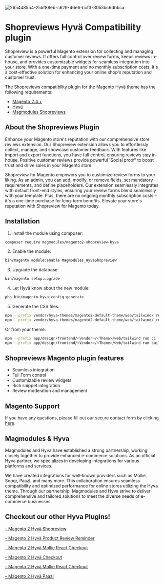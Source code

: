 
![265448554-25bf88eb-c629-46e6-bcf3-3053bc6dbbca](https://github.com/magmodules/magento2-shopreview-hyva/assets/24823946/120a0c44-0d61-4110-88db-7fee011968fd)


# Shopreviews Hyvä Compatibility plugin


Shopreview is a powerful Magento extension for collecting and managing customer reviews. It offers full control over review forms, keeps reviews in-house, and provides customizable widgets for seamless integration into your store. With a one-time payment and no monthly subscription costs, it's a cost-effective solution for enhancing your online shop's reputation and customer trust.

The Shopreviews compatibility plugin for the Magento Hyvä theme has the following requirements:
- [Magento 2.4.+](https://github.com/magento/magento2)
- [Hyvä](https://github.com/hyva-themes)
- [Magmodules Shopreviews](https://www.magmodules.eu/magento2-shopreview.html) 


## About the Shopreviews Plugin

Enhance your Magento store's reputation with our comprehensive store reviews extension. Our Shopreview extension allows you to effortlessly collect, manage, and showcase customer feedback. With features like import and export functions, you have full control, ensuring reviews stay in-house. Positive customer reviews provide powerful 'Social proof' to boost trust and drive sales in your Magento store.

Shopreview for Magento empowers you to customize review forms to your liking. As an admin, you can add, modify, or remove fields, set mandatory requirements, and define placeholders. Our extension seamlessly integrates with default front-end styles, ensuring your review forms blend seamlessly with your template. Plus, there are no ongoing monthly subscription costs – it's a one-time purchase for long-term benefits. Elevate your store's reputation with Shopreview for Magento today.

## Installation

1. Install the module using composer: 

```bash
composer require magmodules/magento2-shopreview-hyva
```

2. Enable the module:

```bash
bin/magento module:enable Magmodules_HyvaShopreview
```

3. Upgrade the database:

```bash
bin/magento setup:upgrade
```

4. Let Hyvä know about the new module:

```bash
php bin/magento hyva:config:generate
```

5. Generate the CSS files:

```bash
npm --prefix vendor/hyva-themes/magento2-default-theme/web/tailwind/ run ci
npm --prefix vendor/hyva-themes/magento2-default-theme/web/tailwind/ run build-prod
```

Or from your theme:

```bash
npm --prefix app/design/frontend/<Vendor>/<Theme>/web/tailwind run ci
npm --prefix app/design/frontend/<Vendor>/<Theme>/web/tailwind run build-prod
```

## Shopreviews Magento plugin features

- Seamless integration
- Full Form control
- Customizable review widgets
- Rich snippet integration
- Review moderation and management
  
## Magento Support

If you have any questions, please fill out our secure contact form by clicking [here](https://www.magmodules.eu/support-form.html).

## Magmodules & Hyva

Magmodules and Hyva have established a strong partnership, working closely together to provide enhanced e-commerce solutions. As an official Hyva partner, we specializes in developing integrations for various platforms and services. 

We have created integrations for well-known providers such as Mollie, Sooqr, Paazl, and many more. This collaboration ensures seamless compatibility and optimized performance for online stores utilizing the Hyva theme. Through our partnership, Magmodules and Hyva strive to deliver comprehensive and tailored solutions to meet the diverse needs of e-commerce businesses.






## Checkout our other Hyva Plugins!

[- Magento 2 Hyvä Shopreview](#) 
 
[- Magento 2 Hyvä Product Review Reminder](#) 

[- Magento 2 Hyvä Mollie React Checkout](#) 

[- Magento 2 Hyvä Checkout](#) 

[- Magento 2 Hyvä Mollie React Checkout](#) 

[- Magento 2 Hyvä Paazl](#) 
